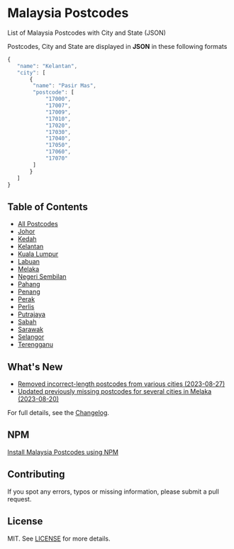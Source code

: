 # Malaysia Postcodes

List of Malaysia Postcodes with City and State (JSON)

Postcodes, City and State are displayed in **JSON** in these following formats

```javascript
{
   "name": "Kelantan",
   "city": [
       {
        "name": "Pasir Mas",
        "postcode": [
            "17000",
            "17007",
            "17009",
            "17010",
            "17020",
            "17030",
            "17040",
            "17050",
            "17060",
            "17070"
        ]
       }
   ]
}
```

## Table of Contents

- [All Postcodes](all.json)
- [Johor](johor.json)
- [Kedah](kedah.json)
- [Kelantan](kelantan.json)
- [Kuala Lumpur](kuala_lumpur.json)
- [Labuan](labuan.json)
- [Melaka](Melaka.json)
- [Negeri Sembilan](negeri_sembilan.json)
- [Pahang](pahang.json)
- [Penang](penang.json)
- [Perak](perak.json)
- [Perlis](perlis.json)
- [Putrajaya](putrajaya.json)
- [Sabah](sabah.json)
- [Sarawak](sarawak.json)
- [Selangor](selangor.json)
- [Terengganu](terengganu.json)

## What's New

- [Removed incorrect-length postcodes from various cities (2023-08-27)](CHANGELOG.md#2023-08-27)
- [Updated previously missing postcodes for several cities in Melaka (2023-08-20)](CHANGELOG.md#2023-08-20)

For full details, see the [Changelog](CHANGELOG.md).

## NPM

[Install Malaysia Postcodes using NPM](https://github.com/AsyrafHussin/npm-malaysia-postcodes)

## Contributing

If you spot any errors, typos or missing information, please submit a pull request.

## License

MIT. See [LICENSE](LICENSE) for more details.
